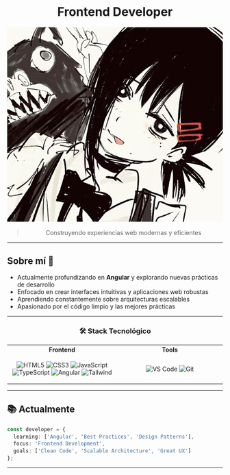 <div align="center">

# Frontend Developer

<img src="assets/kobeni.jpg" alt="banner" width="600"/>

> Construyendo experiencias web modernas y eficientes

</div>

---

## Sobre mí 💭

- Actualmente profundizando en **Angular** y explorando nuevas prácticas de desarrollo
- Enfocado en crear interfaces intuitivas y aplicaciones web robustas
- Aprendiendo constantemente sobre arquitecturas escalables
- Apasionado por el código limpio y las mejores prácticas

---

<div align="center">

### 🛠️ Stack Tecnológico

<table>
<tr>
<td align="center" width="300">
<b>Frontend</b>
</td>
<td align="center" width="300">
<b>Tools</b>
</td>
</tr>
<tr>
<td align="center">

![HTML5](https://img.shields.io/badge/HTML5-E34F26?style=for-the-badge&logo=html5&logoColor=white)
![CSS3](https://img.shields.io/badge/CSS3-1572B6?style=for-the-badge&logo=css3&logoColor=white)
![JavaScript](https://img.shields.io/badge/JavaScript-F7DF1E?style=for-the-badge&logo=javascript&logoColor=black)
![TypeScript](https://img.shields.io/badge/TypeScript-007ACC?style=for-the-badge&logo=typescript&logoColor=white)
![Angular](https://img.shields.io/badge/Angular-DD0031?style=for-the-badge&logo=angular&logoColor=white)
![Tailwind](https://img.shields.io/badge/Tailwind_CSS-38B2AC?style=for-the-badge&logo=tailwind-css&logoColor=white)

</td>
<td align="center">

![VS Code](https://img.shields.io/badge/VS_Code-007ACC?style=for-the-badge&logo=visual-studio-code&logoColor=white)
![Git](https://img.shields.io/badge/Git-F05032?style=for-the-badge&logo=git&logoColor=white)

</td>
</tr>
</table>

</div>

---

## 📚 Actualmente

```typescript
const developer = {
  learning: ['Angular', 'Best Practices', 'Design Patterns'],
  focus: 'Frontend Development',
  goals: ['Clean Code', 'Scalable Architecture', 'Great UX']
};
```

---

